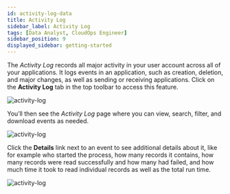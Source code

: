 ```yaml
---
id: activity-log-data
title: Activity Log
sidebar_label: Activity Log
tags: [Data Analyst, CloudOps Engineer]
sidebar_position: 9
displayed_sidebar: getting-started
---
```


<div style={{textAlign: "justify"}}>

The *Activity Log* records all major activity in your user account across all of your applications. It logs events in an application, such as creation, deletion, and major changes, as well as sending or receiving applications. Click on the **Activity Log** tab in the top toolbar to access this feature.

![activity-log](https://s3.amazonaws.com/cdn.qrvey.com/documentation_assets/ui-docs/others/3.5_activity-log/1_activity-log.png#thumbnail-60)

You’ll then see the *Activity Log* page where you can view, search, filter, and download events as needed. 

![activity-log](https://s3.amazonaws.com/cdn.qrvey.com/documentation_assets/ui-docs/others/3.5_activity-log/act-log1.png#thumbnail) 

Click the **Details** link next to an event to see additional details about it, like for example who started the process, how many records it contains, how many records were read successfully and how many had failed, and how much time it took to read individual records as well as the total run time.

![activity-log](https://s3.amazonaws.com/cdn.qrvey.com/documentation_assets/ui-docs/others/3.5_activity-log/act-details.png#thumbnail)   


</div>